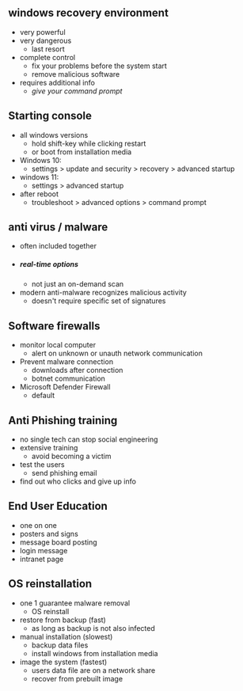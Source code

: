 ## windows recovery environment
- very powerful
- very dangerous 
	- last resort
- complete control
	- fix your problems before the system start
	-  remove malicious software
- requires additional info
	- *give your command prompt*

## Starting console
- all windows versions 
	- hold shift-key while clicking restart
	- or boot from installation media
- Windows 10:
	- settings > update and security > recovery > advanced startup
- windows 11:
	- settings > advanced startup
- after reboot
	- troubleshoot > advanced options > command prompt

## anti virus / malware
- often included together
- ##### real-time options 
	- not just an on-demand scan
- modern anti-malware recognizes malicious activity
	- doesn't require specific set of signatures

## Software firewalls
- monitor local computer 
	- alert on unknown or unauth network communication 
- Prevent malware connection 
	- downloads after connection 
	- botnet communication
- Microsoft Defender Firewall
	- default

## Anti Phishing training
- no single tech can stop social engineering 
- extensive training 
	- avoid becoming a victim 
- test the users
	- send phishing email
- find out who clicks and give up info 

## End User Education
 - one on one
 - posters and signs
 - message board posting
 - login message 
 - intranet page

## OS reinstallation
 - one 1 guarantee malware removal 
	 - OS reinstall
- restore from backup (fast)
	- as long as backup is not also infected
- manual installation (slowest)
	- backup data files
	- install windows from installation media
- image the system (fastest)
	- users data file are on a network share
	- recover from prebuilt image


